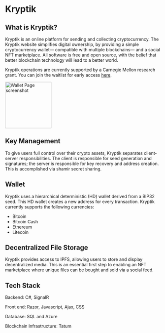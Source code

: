 # Kryptik

## What is Kryptik?
Kryptik is an online platform for sending and collecting cryptocurrency. The Kryptik website simplifies digital ownership, by providing a simple cryptocurrency wallet— compatible with multiple blockchains— and a social NFT marketplace. All software is free and open source, with the belief that better blockchain technology will lead to a better world. 

Kryptik operations are currently supported by a Carnegie Mellon research grant. You can join the waitlist for early access [here](https://kryptik.app/).

<img src="https://jetthays.com/media/external/kryptikSearch.png" alt="Wallet Page screenshot" width="150">

## Key Management
To give users full control over their crypto assets, Kryptik separates client-server responsibilities. The client is responsible for seed generation and signatures; the server is responsible for key recovery and address creation. This is accomplished via shamir secret sharing.
	
## Wallet 
Kryptik uses a hierarchical deterministic (HD) wallet derived from a BIP32 seed. This HD wallet creates a new address for every transaction. Kryptik currently supports the following currencies:
* Bitcoin
* Bitcoin Cash
* Ethereum
* Litecoin

## Decentralized File Storage
Kryptik provides access to IPFS, allowing users to store and display decentralized media. This is an essential first step to enabling an NFT marketplace where unique files can be bought and sold via a social feed. 


## Tech Stack
Backend: C#, SignalR

Front end: Razor, Javascript, Ajax, CSS

Database: SQL and Azure

Blockchain Infrastructure: Tatum





